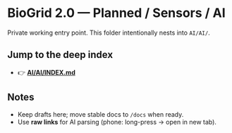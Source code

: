 # BioGrid 2.0 — Planned / Sensors / AI

Private working entry point. This folder intentionally nests into `AI/AI/`.

## Jump to the deep index
- 👉 **[AI/AI/INDEX.md](https://raw.githubusercontent.com/JinnZ2/BioGrid2.0/main/planned/sensors/AI/AI/INDEX.md)**

## Notes
- Keep drafts here; move stable docs to `/docs` when ready.
- Use **raw links** for AI parsing (phone: long-press → open in new tab).
